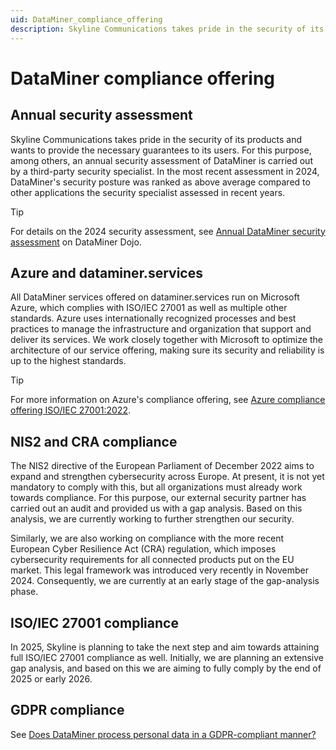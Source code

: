 ```yaml
---
uid: DataMiner_compliance_offering
description: Skyline Communications takes pride in the security of its products and wants to provide the necessary guarantees to its users.
---
```


# DataMiner compliance offering

## Annual security assessment

Skyline Communications takes pride in the security of its products and wants to provide the necessary guarantees to its users. For this purpose, among others, an annual security assessment of DataMiner is carried out by a third-party security specialist. In the most recent assessment in 2024, DataMiner's security posture was ranked as above average compared to other applications the security specialist assessed in recent years.

> [!TIP]
> For details on the 2024 security assessment, see [Annual DataMiner security assessment](https://community.dataminer.services/annual-dataminer-security-assessment/) on DataMiner Dojo.

## Azure and dataminer.services

All DataMiner services offered on dataminer.services run on Microsoft Azure, which complies with ISO/IEC 27001 as well as multiple other standards. Azure uses internationally recognized processes and best practices to manage the infrastructure and organization that support and deliver its services. We work closely together with Microsoft to optimize the architecture of our service offering, making sure its security and reliability is up to the highest standards.

> [!TIP]
> For more information on Azure's compliance offering, see [Azure compliance offering ISO/IEC 27001:2022](https://learn.microsoft.com/en-us/azure/compliance/offerings/offering-iso-27001).

## NIS2 and CRA compliance

The NIS2 directive of the European Parliament of December 2022 aims to expand and strengthen cybersecurity across Europe. At present, it is not yet mandatory to comply with this, but all organizations must already work towards compliance. For this purpose, our external security partner has carried out an audit and provided us with a gap analysis. Based on this analysis, we are currently working to further strengthen our security.

Similarly, we are also working on compliance with the more recent European Cyber Resilience Act (CRA) regulation, which imposes cybersecurity requirements for all connected products put on the EU market. This legal framework was introduced very recently in November 2024. Consequently, we are currently at an early stage of the gap-analysis phase.

## ISO/IEC 27001 compliance

In 2025, Skyline is planning to take the next step and aim towards attaining full ISO/IEC 27001 compliance as well. Initially, we are planning an extensive gap analysis, and based on this we are aiming to fully comply by the end of 2025 or early 2026.

## GDPR compliance

See [Does DataMiner process personal data in a GDPR-compliant manner?](xref:FAQ_GDPR)
